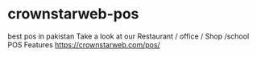 # crownstarweb-pos
best pos in pakistan  Take a look at our Restaurant / office / Shop /school POS Features https://crownstarweb.com/pos/
